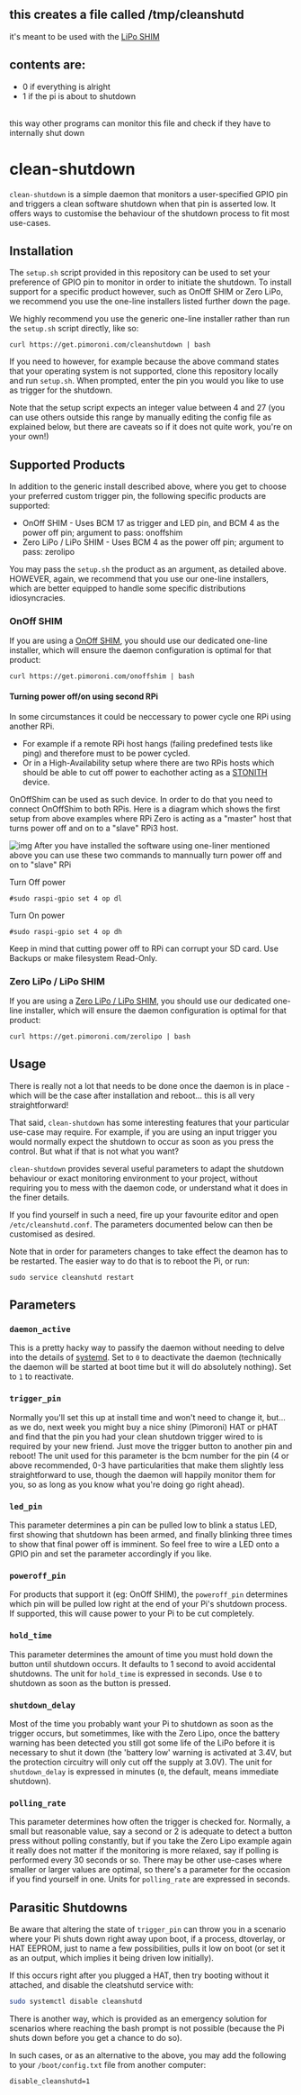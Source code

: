 ## this creates a file called /tmp/cleanshutd
it's meant to be used with the [LiPo SHIM](https://shop.pimoroni.com/products/lipo-shim)<br>
## contents are:
- 0 if everything is alright
- 1 if the pi is about to shutdown
<br>
this way other programs can monitor this file and check if they have to internally shut down <br>

# clean-shutdown

`clean-shutdown` is a simple daemon that monitors a user-specified GPIO pin and triggers a clean software shutdown when that pin is asserted low. It offers ways to customise the behaviour of the shutdown process to fit most use-cases.

## Installation

The `setup.sh` script provided in this repository can be used to set your preference of GPIO pin to monitor in order to initiate the shutdown. To install support for a specific product however, such as OnOff SHIM or Zero LiPo, we recommend you use the one-line installers listed further down the page.

We highly recommend you use the generic one-line installer rather than run the `setup.sh` script directly, like so:

```
curl https://get.pimoroni.com/cleanshutdown | bash
```

If you need to however, for example because the above command states that your operating system is not supported, clone this repository locally and run `setup.sh`. When prompted, enter the pin you would you like to use as trigger for the shutdown.

Note that the setup script expects an integer value between 4 and 27 (you can use others outside this range by manually editing the config file as explained below, but there are caveats so if it does not quite work, you're on your own!)

## Supported Products

In addition to the generic install described above, where you get to choose your preferred custom trigger pin, the following specific products are supported:

* OnOff SHIM - Uses BCM 17 as trigger and LED pin, and BCM 4 as the power off pin; argument to pass: onoffshim
* Zero LiPo / LiPo SHIM - Uses BCM 4 as the power off pin; argument to pass: zerolipo

You may pass the `setup.sh` the product as an argument, as detailed above. HOWEVER, again, we recommend that you use our one-line installers, which are better equipped to handle some specific distributions idiosyncracies.

### OnOff SHIM

If you are using a [OnOff SHIM](https://shop.pimoroni.com/products/onoff-shim), you should use our dedicated one-line installer, which will ensure the daemon configuration is optimal for that product:

```
curl https://get.pimoroni.com/onoffshim | bash
```
#### Turning power off/on using second RPi
In some circumstances it could be neccessary to power cycle one RPi using another RPi.
* For example if a remote RPi host hangs (failing predefined tests like ping) and therefore must to be power cycled.
* Or in a High-Availability setup where there are two RPis hosts which should be able to cut off power to eachother acting as a [STONITH](https://en.wikipedia.org/wiki/STONITH) device.

OnOffShim can be used as such device. In order to do that you need to connect OnOffShim to both RPis. Here is a diagram which shows the first setup from above examples where RPi Zero is acting as a "master" host that turns power off and on to a "slave" RPi3 host.

![img](PowerCyclePi.png?raw=true)
After you have installed the software using one-liner mentioned above you can use these two commands to mannually turn power off and on to "slave" RPi

Turn Off power
```
#sudo raspi-gpio set 4 op dl
```

Turn On power
```
#sudo raspi-gpio set 4 op dh
```
Keep in mind that cutting power off to RPi can corrupt your SD card. Use Backups or make filesystem Read-Only.

### Zero LiPo / LiPo SHIM

If you are using a [Zero LiPo / LiPo SHIM](https://shop.pimoroni.com/products/zero-lipo), you should use our dedicated one-line installer, which will ensure the daemon configuration is optimal for that product:

```
curl https://get.pimoroni.com/zerolipo | bash
```

## Usage

There is really not a lot that needs to be done once the daemon is in place - which will be the case after installation and reboot... this is all very straightforward!

That said, `clean-shutdown` has some interesting features that your particular use-case may require. For example, if you are using an input trigger you would normally expect the shutdown to occur as soon as you press the control. But what if that is not what you want?

`clean-shutdown` provides several useful parameters to adapt the shutdown behaviour or exact monitoring environment to your project, without requiring you to mess with the daemon code, or understand what it does in the finer details.

If you find yourself in such a need, fire up your favourite editor and open `/etc/cleanshutd.conf`. The parameters documented below can then be customised as desired.

Note that in order for parameters changes to take effect the deamon has to be restarted. The easier way to do that is to reboot the Pi, or run:

```
sudo service cleanshutd restart
```

## Parameters

### `daemon_active`

This is a pretty hacky way to passify the daemon without needing to delve into the details of [systemd](https://www.freedesktop.org/wiki/Software/systemd/). Set to `0` to deactivate the daemon (technically the daemon will be started at boot time but it will do absolutely nothing). Set to `1` to reactivate.

### `trigger_pin`

Normally you'll set this up at install time and won't need to change it, but... as we do, next week you might buy a nice shiny (Pimoroni) HAT or pHAT and find that the pin you had your clean shutdown trigger wired to is required by your new friend. Just move the trigger button to another pin and reboot! The unit used for this parameter is the bcm number for the pin (4 or above recommended, 0-3 have particularities that make them slightly less straightforward to use, though the daemon will happily monitor them for you, so as long as you know what you're doing go right ahead).

### `led_pin`

This parameter determines a pin can be pulled low to blink a status LED, first showing that shutdown has been armed, and finally blinking three times to show that final power off is imminent. So feel free to wire a LED onto a GPIO pin and set the parameter accordingly if you like.

### `poweroff_pin`

For products that support it (eg: OnOff SHIM), the `poweroff_pin` determines which pin will be pulled low right at the end of your Pi's shutdown process. If supported, this will cause power to your Pi to be cut completely.

### `hold_time`

This parameter determines the amount of time you must hold down the button until shutdown occurs. It defaults to 1 second to avoid accidental shutdowns. The unit for `hold_time` is expressed in seconds. Use `0` to shutdown as soon as the button is pressed.

### `shutdown_delay`

Most of the time you probably want your Pi to shutdown as soon as the trigger occurs, but sometimmes, like with the Zero Lipo, once the battery warning has been detected you still got some life of the LiPo before it is necessary to shut it down (the 'battery low' warning is activated at 3.4V, but the protection circuitry will only cut off the supply at 3.0V). The unit for `shutdown_delay` is expressed in minutes (`0`, the default, means immediate shutdown).

### `polling_rate`

This parameter determines how often the trigger is checked for. Normally, a small but reasonable value, say a second or 2 is adequate to detect a button press without polling constantly, but if you take the Zero Lipo example again it really does not matter if the monitoring is more relaxed, say if polling is performed every 30 seconds or so. There may be other use-cases where smaller or larger values are optimal, so there's a parameter for the occasion if you find yourself in one. Units for `polling_rate` are expressed in seconds.

## Parasitic Shutdowns

Be aware that altering the state of `trigger_pin` can throw you in a scenario where your Pi shuts down right away upon boot, if a process, dtoverlay, or HAT EEPROM, just to name a few possibilities, pulls it low on boot (or set it as an output, which implies it being driven low initially).

If this occurs right after you plugged a HAT, then try booting without it attached, and disable the cleatshutd service with:

```bash
sudo systemctl disable cleanshutd
```

There is another way, which is provided as an emergency solution for scenarios where reaching the bash prompt is not possible (because the Pi shuts down before you get a chance to do so).

In such cases, or as an alternative to the above, you may add the following to your `/boot/config.txt` file from another computer:

`disable_cleanshutd=1`
